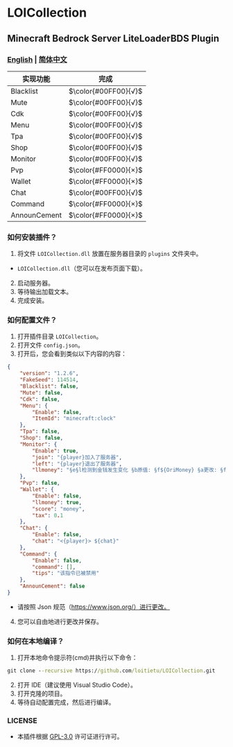# LOICollection
## Minecraft Bedrock Server LiteLoaderBDS Plugin

### [English](README.md) | [简体中文](README.zh.md)

实现功能 | 完成
--- | :---:
Blacklist | $\color{#00FF00}{√}$
Mute | $\color{#00FF00}{√}$
Cdk | $\color{#00FF00}{√}$
Menu | $\color{#00FF00}{√}$
Tpa | $\color{#00FF00}{√}$
Shop | $\color{#00FF00}{√}$
Monitor | $\color{#00FF00}{√}$
Pvp | $\color{#FF0000}{×}$
Wallet | $\color{#FF0000}{×}$
Chat | $\color{#00FF00}{√}$
Command | $\color{#FF0000}{×}$
AnnounCement | $\color{#FF0000}{×}$

### 如何安装插件？
1. 将文件 `LOICollection.dll` 放置在服务器目录的 `plugins` 文件夹中。
- `LOICollection.dll`（您可以在发布页面下载）。
2. 启动服务器。
3. 等待输出加载文本。
4. 完成安装。

### 如何配置文件？
1. 打开插件目录 `LOICollection`。
2. 打开文件 `config.json`。
3. 打开后，您会看到类似以下内容的内容：
```json
{
    "version": "1.2.6",
    "FakeSeed": 114514,
    "Blacklist": false,
    "Mute": false, 
    "Cdk": false,
    "Menu": {
        "Enable": false,
        "ItemId": "minecraft:clock" 
    },
    "Tpa": false,
    "Shop": false,
    "Monitor": {
        "Enable": true,
        "join": "{player}加入了服务器",
        "left": "{player}退出了服务器",
        "llmoney": "§e§l检测到金钱发生变化 §b原值: §f${OriMoney} §a更改: §f${SetMoney} §e现值: §f${GetMoney}"
    },
    "Pvp": false,
    "Wallet": {
        "Enable": false,
        "llmoney": true,
        "score": "money",
        "tax": 0.1 
    },
    "Chat": {
        "Enable": false,
        "chat": "<{player}> ${chat}"
    },
    "Command": {
        "Enable": false,
        "command": [],
        "tips": "该指令已被禁用" 
    },
    "AnnounCement": false
}
```
- 请按照 Json 规范（https://www.json.org/）进行更改。
4. 您可以自由地进行更改并保存。

### 如何在本地编译？
1. 打开本地命令提示符(cmd)并执行以下命令：
```cmd
git clone --recursive https://github.com/loitietu/LOICollection.git
```
2. 打开 IDE（建议使用 Visual Studio Code）。
3. 打开克隆的项目。
4. 等待自动配置完成，然后进行编译。

### LICENSE
- 本插件根据 [GPL-3.0](LICENSE) 许可证进行许可。